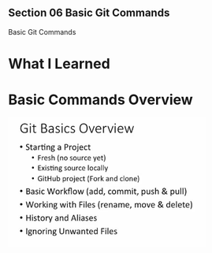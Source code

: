 
## Section 06 Basic Git Commands

Basic Git Commands

# What I Learned

# Basic Commands Overview

<img src="overview.JPG" alt="alt" width="400"/>